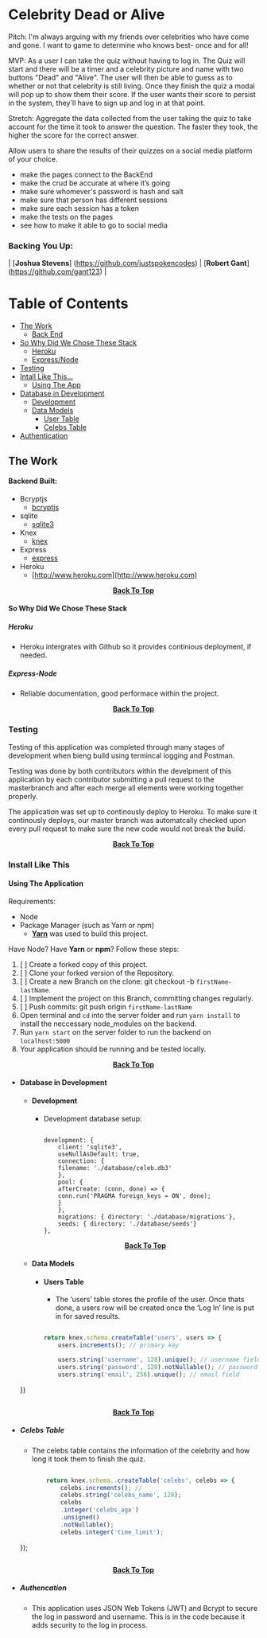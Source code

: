 # Celebrity Dead or Alive 

Pitch: I'm always arguing with my friends over celebrities who have come and gone. I want to game to determine who knows best- once and for all!


MVP: As a user I can take the quiz without having to log in. The Quiz will start and there will be a timer and a celebrity picture and name with two buttons "Dead" and "Alive". The user will then be able to guess as to whether or not that celebrity is still living. Once they finish the quiz a modal will pop up to show them their score. If the user wants their score to persist in the system, they'll have to sign up and log in at that point.

Stretch: Aggregate the data collected from the user taking the quiz to take account for the time it took to answer the question. The faster they took, the higher the score for the correct answer.

Allow users to share the results of their quizzes on a social media platform of your choice.


- make the pages connect to the BackEnd
- make the crud be accurate at where it’s going
- make sure whomever's password is hash and salt
- make sure that person has different sessions
- make sure each session has a token
- make the tests on the pages
- see how to make it able to go to social media

### Backing You Up: 

| [**Joshua Stevens**] (https://github.com/justspokencodes) | [**Robert Gant**] (https://github.com/gant123) |

# Table of Contents 
- [The Work](#the-work)
    - [Back End](#backend-built)
- [So Why Did We Chose These Stack](#so-why-stack)
    - [Heroku](#heroku)
    - [Express/Node](#express-node)
- [Testing](#testing)
- [Intall Like This...](#install-like-this)
    - [Using The App](#using-the-app)
- [Database in Development](#database)
    - [Development](#development)
    - [Data Models](#data-models)
        - [User Table](#user-table)
        - [Celebs Table](#celeb-table)
- [Authentication](#authentication)

## The Work

#### Backend Built: 

- Bcryptjs 
    - [bcryptjs](https://www.npmjs.com/package/bcryptjs)
- sqlite 
    - [sqlite3](https://www.npmjs.com/package/sqlite3)
- Knex
    - [knex](https://github.com/tgriesser/knex)
- Express
    - [express](https://expressjs.com/en/starter/installing.html)
- Heroku
    - [http://www.heroku.com](http://www.heroku.com)

<p align="center"><a href="#table-of-contents"><strong>Back To Top</strong></a></p> 

#### So Why Did We Chose These Stack 

##### Heroku 
- Heroku intergrates with Github so it provides continious deployment, if needed.

##### Express-Node 
- Reliable documentation, good performace within the project.

<p align="center"><a href="#table-of-contents"><strong>Back To Top</strong></a></p>

### Testing 

Testing of this application was completed through many stages of development when bieng build using termincal logging and Postman.

Testing was done by both contributors within  the develpment of this application by each contributor submitting a pull request to the masterbranch and after each merge all elements were working together properly.

The application was set up to continously deploy to Heroku. To make sure it continously deploys, our master branch was automatcally checked upon every pull request to make sure the new code would not break the build.

<p align="center"><a href="#table-of-contents"><strong>Back To Top</strong></a></p>

### Install Like This 

#### Using The Application 

Requirements: 
- Node 
- Package Manager (such as Yarn or npm)
    - [**Yarn**](https://yarnpkg.com/en/) was used to build this project.

Have Node? Have **Yarn** or **npm**? 
Follow these steps: 

1. [ ] Create a forked copy of this project.
2. [ ] Clone your forked version of the Repository.
3. [ ] Create a new Branch on the clone: git checkout -b `firstName-lastName`.
4. [ ] Implement the project on this Branch, committing changes regularly.
5. [ ] Push commits: git push origin `firstName-lastName`
6. Open terminal and `cd` into the server folder and run `yarn install` to install the neccessary node_modules on the backend.
7. Run `yarn start` on the server folder to run the backend on `localhost:5000`
8. Your application should be running and be tested locally.

<p align="center"><a href="#table-of-contents"><strong>Back To Top</strong></a></p>

* #### Database in Development

    - #### Development 
        - Development database setup:
            ```

            development: {
                client: 'sqlite3',
                useNullAsDefault: true,
                connection: {
                filename: './database/celeb.db3'
                },
                pool: {
                afterCreate: (conn, done) => {
                conn.run('PRAGMA foreign_keys = ON', done);
                }
                },
                migrations: { directory: './database/migrations'},
                seeds: { directory: './database/seeds'}
            }, 
            ```
        <p align="center"><a href="#table-of-contents"><strong>Back To Top</strong></a></p>

    - #### Data Models

        - #### Users Table 
            * The ‘users’ table stores the profile of the user. Once thats done, a users row will be created once the ‘Log In’ line is put in for saved results.

            ```js

            return knex.schema.createTable('users', users => {
                users.increments(); // primary key 

                users.string('username', 128).unique(); // username field
                users.string('password', 128).notNullable(); // password field
                users.string('email', 256).unique(); // email field 
    })
    ```
<p align="center"><a href="#table-of-contents"><strong>Back To Top</strong></a></p>

- ##### Celebs Table 

    * The celebs table contains the information of the celebrity and how long it took them to finish the quiz.

        ```js

            return knex.schema..createTable('celebs', celebs => {
                celebs.increments(); // 
                celebs.string('celebs_name', 128);
                celebs
                .integer('celebs_age')
                .unsigned()
                .notNullable();
                celebs.integer('time_limit');

    });
    ```
<p align="center"><a href="#table-of-contents"><strong>Back To Top</strong></a></p>

- ##### Authencation 
    * This application uses JSON Web Tokens (JWT) and Bcrypt to secure the log in password and username. This is in the code because it adds security to the log in process. 